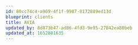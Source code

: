 ```yaml
---
id: 80cc74c4-a969-4f1f-9987-8172889ed13d
blueprint: clients
title: AVIA
updated_by: 8d873b47-ad86-4fd3-9e95-27842ea80beb
updated_at: 1652881635
---
```


